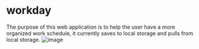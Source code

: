# workday
The purpose  of this web application is to help the user have a more organized work schedule, it currently saves to local storage and pulls from local storage.
![image](https://github.com/bronsongonzalez27/workday/assets/122845938/6c4df26d-b391-4061-89f4-00ca52ddcf66)
